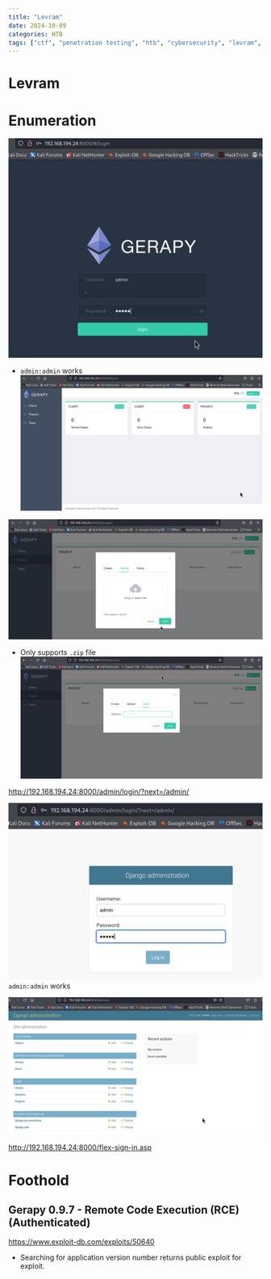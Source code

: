 ```yaml
---
title: "Levram"
date: 2024-10-09
categories: HTB
tags: ["ctf", "penetration testing", "htb", "cybersecurity", "levram", "htb writeup", "htb walkthrough", "hackthebox", "writeup"]
---
```


# Levram

# Enumeration

![screenshot](/assets/images/levram1.png)

- `admin:admin` works 
![screenshot](/assets/images/levram2.png)

![screenshot](/assets/images/levram3.png)
- Only supports `.zip` file
![screenshot](/assets/images/levram4.png)

http://192.168.194.24:8000/admin/login/?next=/admin/

![screenshot](/assets/images/levram5.png)
`admin:admin` works

![screenshot](/assets/images/levram6.png)

http://192.168.194.24:8000/flex-sign-in.asp

# Foothold

## Gerapy 0.9.7 - Remote Code Execution (RCE) (Authenticated)
https://www.exploit-db.com/exploits/50640

- Searching for application version number returns public exploit for exploit. 



